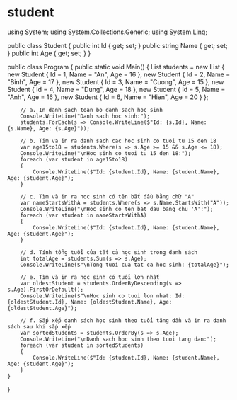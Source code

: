 # student
using System;
using System.Collections.Generic;
using System.Linq;

public class Student
{
    public int Id { get; set; }
    public string Name { get; set; }
    public int Age { get; set; }
}

public class Program
{
    public static void Main()
    {
        List<Student> students = new List<Student>
        {
            new Student { Id = 1, Name = "An", Age = 16 },
            new Student { Id = 2, Name = "Binh", Age = 17 },
            new Student { Id = 3, Name = "Cuong", Age = 15 },
            new Student { Id = 4, Name = "Dung", Age = 18 },
            new Student { Id = 5, Name = "Anh", Age = 16 },
            new Student { Id = 6, Name = "Hien", Age = 20 }
        };

        // a. In danh sach toan bo danh sach hoc sinh
        Console.WriteLine("Danh sach hoc sinh:");
        students.ForEach(s => Console.WriteLine($"Id: {s.Id}, Name: {s.Name}, Age: {s.Age}"));

        // b. Tim va in ra danh sach cac hoc sinh co tuoi tu 15 den 18
        var age15to18 = students.Where(s => s.Age >= 15 && s.Age <= 18);
        Console.WriteLine("\nHoc sinh co tuoi tu 15 den 18:");
        foreach (var student in age15to18)
        {
            Console.WriteLine($"Id: {student.Id}, Name: {student.Name}, Age: {student.Age}");
        }

        // c. Tìm và in ra hoc sinh có tên bắt đầu bằng chữ "A"
        var nameStartsWithA = students.Where(s => s.Name.StartsWith("A"));
        Console.WriteLine("\nHoc sinh co ten bat dau bang chu 'A':");
        foreach (var student in nameStartsWithA)
        {
            Console.WriteLine($"Id: {student.Id}, Name: {student.Name}, Age: {student.Age}");
        }

        // d. Tính tổng tuổi của tất cả học sinh trong danh sách
        int totalAge = students.Sum(s => s.Age);
        Console.WriteLine($"\nTong tuoi cua tat ca hoc sinh: {totalAge}");

        // e. Tìm và in ra học sinh có tuổi lớn nhất
        var oldestStudent = students.OrderByDescending(s => s.Age).FirstOrDefault();
        Console.WriteLine($"\nHoc sinh co tuoi lon nhat: Id: {oldestStudent.Id}, Name: {oldestStudent.Name}, Age: {oldestStudent.Age}");

        // f. Sắp xếp danh sách học sinh theo tuổi tăng dần và in ra danh sách sau khi sắp xếp
        var sortedStudents = students.OrderBy(s => s.Age);
        Console.WriteLine("\nDanh sach hoc sinh theo tuoi tang dan:");
        foreach (var student in sortedStudents)
        {
            Console.WriteLine($"Id: {student.Id}, Name: {student.Name}, Age: {student.Age}");
        }
    }
}
